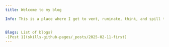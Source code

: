 ```yaml
---
title: Welcome to my blog

Info: This is a place where I get to vent, ruminate, think, and spill the thoughts that come to my mind.  


Blogs: List of blogs?
-[Post 1](skills-github-pages/_posts/2025-02-11-first)
---
```


